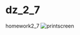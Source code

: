 # dz_2_7
homework2_7
![printscreen](https://user-images.githubusercontent.com/29717006/28229731-958a9c8c-68ec-11e7-890b-364ad4682ce1.jpg)
